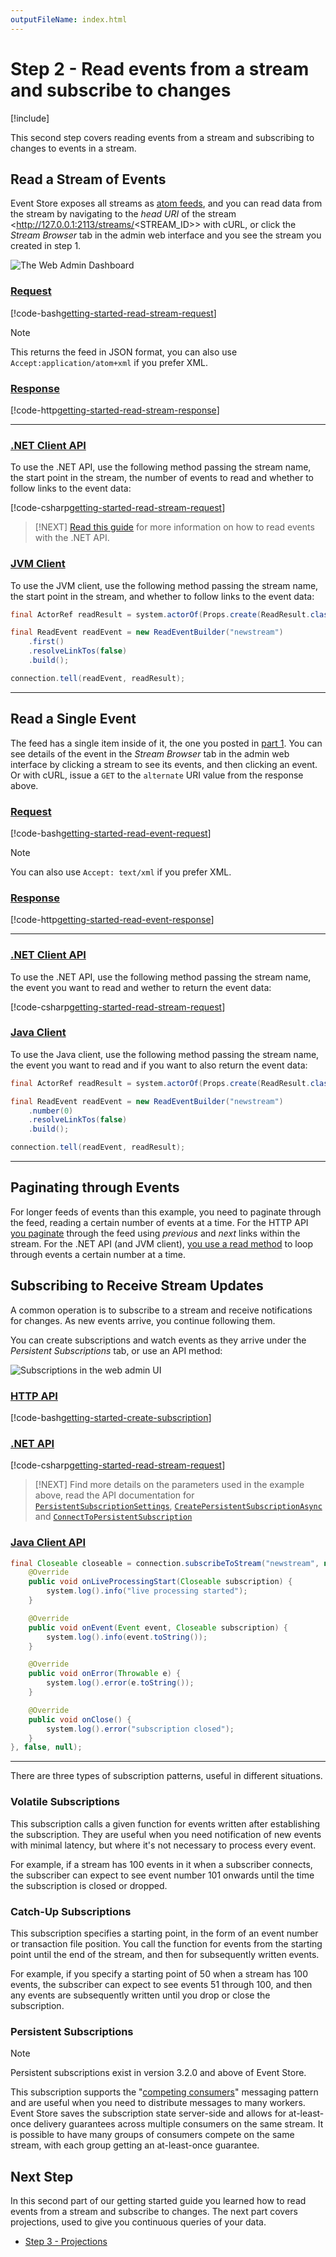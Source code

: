 ```yaml
---
outputFileName: index.html
---
```


# Step 2 - Read events from a stream and subscribe to changes

[!include[<Getting Started Intro>](~/getting-started/_intro.md)]

This second step covers reading events from a stream and subscribing to changes to events in a stream.

## Read a Stream of Events

Event Store exposes all streams as [atom feeds](http://tools.ietf.org/html/rfc4287), and you can read data from the stream by navigating to the _head URI_ of the stream <http://127.0.0.1:2113/streams/<STREAM_ID>> with cURL, or click the _Stream Browser_ tab in the admin web interface and you see the stream you created in step 1.

![The Web Admin Dashboard](~/images/es-web-admin-stream-browser.png)

### [Request](#tab/tabid-6)

[!code-bash[getting-started-read-stream-request](~/code-examples/getting-started/read-stream.sh?start=1&end=1)]

> [!NOTE]
> This returns the feed in JSON format, you can also use `Accept:application/atom+xml` if you prefer XML.

### [Response](#tab/tabid-7)

[!code-http[getting-started-read-stream-response](~/code-examples/getting-started/read-stream.sh?range=3-)]

* * *

### [.NET Client API](#tab/tabid-dotnet-client)

To use the .NET API, use the following method passing the stream name, the start point in the stream, the number of events to read and whether to follow links to the event data:

[!code-csharp[getting-started-read-stream-request](~/code-examples/getting-started/docs-example-csharp/Program.cs?range=104-106)]

> [!NEXT]
> [Read this guide](~/dotnet-api/reading-events.md) for more information on how to read events with the .NET API.

### [JVM Client](#tab/tabid-jvm-client)

To use the JVM client, use the following method passing the stream name, the start point in the stream, and whether to follow links to the event data:

```java
final ActorRef readResult = system.actorOf(Props.create(ReadResult.class));

final ReadEvent readEvent = new ReadEventBuilder("newstream")
    .first()
    .resolveLinkTos(false)
    .build();

connection.tell(readEvent, readResult);
```

***

## Read a Single Event

The feed has a single item inside of it, the one you posted in [part 1](~/getting-started/index.md). You can see details of the event in the _Stream Browser_ tab in the admin web interface by clicking a stream to see its events, and then clicking an event. Or with cURL, issue a `GET` to the `alternate` URI value from the response above.

### [Request](#tab/tabid-8)

[!code-bash[getting-started-read-event-request](~/code-examples/getting-started/read-event.sh?start=1&end=1)]

> [!NOTE]
> You can also use `Accept: text/xml` if you prefer XML.

### [Response](#tab/tabid-9)

[!code-http[getting-started-read-event-response](~/code-examples/getting-started/read-event.sh?range=3-)]

* * *

### [.NET Client API](#tab/tabid-dotnet-read-event)

To use the .NET API, use the following method passing the stream name, the event you want to read and wether to return the event data:

[!code-csharp[getting-started-read-stream-request](~/code-examples/getting-started/docs-example-csharp/Program.cs?start=108&end=109)]

### [Java Client](#tab/tabid-jvm-read-event)

To use the Java client, use the following method passing the stream name, the event you want to read and if you want to also return the event data:

```java
final ActorRef readResult = system.actorOf(Props.create(ReadResult.class));

final ReadEvent readEvent = new ReadEventBuilder("newstream")
    .number(0)
    .resolveLinkTos(false)
    .build();

connection.tell(readEvent, readResult);
```

***


## Paginating through Events

For longer feeds of events than this example, you need to paginate through the feed, reading a certain number of events at a time. For the HTTP API [you paginate](~/http-api/reading-streams.md#feed-paging) through the feed using _previous_ and _next_ links within the stream. For the .NET API (and JVM client), [you use a read method](~/dotnet-api/reading-events.md#example-read-an-entire-stream-forwards-from-start-to-end) to loop through events a certain number at a time.

## Subscribing to Receive Stream Updates

A common operation is to subscribe to a stream and receive notifications for changes. As new events arrive, you continue following them.

You can create subscriptions and watch events as they arrive under the _Persistent Subscriptions_ tab, or use an API method:

![Subscriptions in the web admin UI](~/images/getting-started-subscriptions.png)

### [HTTP API](#tab/tabid-create-sub-http)

[!code-bash[getting-started-create-subscription](~/code-examples/getting-started/creating-subscription.sh?range=1-2)]

### [.NET API](#tab/tabid-create-sub-dotnet)

[!code-csharp[getting-started-read-stream-request](~/code-examples/getting-started/docs-example-csharp/Program.cs?range=119-133)]

> [!NEXT]
> Find more details on the parameters used in the example above, read the API documentation for [`PersistentSubscriptionSettings`](xref:EventStore.ClientAPI.PersistentSubscriptionSettings), [`CreatePersistentSubscriptionAsync`](xref:EventStore.ClientAPI.IEventStoreConnection.CreatePersistentSubscriptionAsync*) and [`ConnectToPersistentSubscription`](xref:EventStore.ClientAPI.IEventStoreConnection.ConnectToPersistentSubscriptionAsync*)

### [Java Client API](#tab/tabid-create-sub-java)

```java
final Closeable closeable = connection.subscribeToStream("newstream", new SubscriptionObserver<Event>() {
    @Override
    public void onLiveProcessingStart(Closeable subscription) {
        system.log().info("live processing started");
    }

    @Override
    public void onEvent(Event event, Closeable subscription) {
        system.log().info(event.toString());
    }

    @Override
    public void onError(Throwable e) {
        system.log().error(e.toString());
    }

    @Override
    public void onClose() {
        system.log().error("subscription closed");
    }
}, false, null);
```

* * *

<!-- TODO: The dotnet example has reading events as they are added to subscription, HTTP does not, expand? -->

<!-- TODO: And write more events, then what etc -->

There are three types of subscription patterns, useful in different situations.

### Volatile Subscriptions

This subscription calls a given function for events written after establishing the subscription. They are useful when you need notification of new events with minimal latency, but where it's not necessary to process every event.

<!-- TODO: Example needed? -->

For example, if a stream has 100 events in it when a subscriber connects, the subscriber can expect to see event number 101 onwards until the time the subscription is closed or dropped.

### Catch-Up Subscriptions

This subscription specifies a starting point, in the form of an event number or transaction file position. You call the function for events from the starting point until the end of the stream, and then for subsequently written events.

<!-- TODO: Example needed? -->

For example, if you specify a starting point of 50 when a stream has 100 events, the subscriber can expect to see events 51 through 100, and then any events are subsequently written until you drop or close the subscription.

### Persistent Subscriptions

> [!NOTE]
> Persistent subscriptions exist in version 3.2.0 and above of Event Store.

This subscription supports the "[competing consumers](https://docs.microsoft.com/en-us/azure/architecture/patterns/competing-consumers)" messaging pattern and are useful when you need to distribute messages to many workers. Event Store saves the subscription state server-side and allows for at-least-once delivery guarantees across multiple consumers on the same stream. It is possible to have many groups of consumers compete on the same stream, with each group getting an at-least-once guarantee.

<!-- TODO: Example needed? -->

## Next Step

In this second part of our getting started guide you learned how to read events from a stream and subscribe to changes. The next part covers projections, used to give you continuous queries of your data.

-   [Step 3 - Projections](~/getting-started/projections.md)
